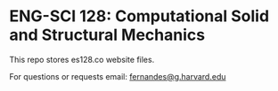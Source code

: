 # ENG-SCI 128: Computational Solid and Structural Mechanics

This repo stores es128.co website files.

For questions or requests email: fernandes@g.harvard.edu 


